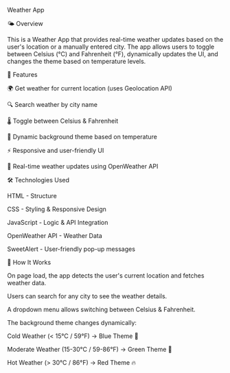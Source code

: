 Weather App

🌤️ Overview

This is a Weather App that provides real-time weather updates based on the user's location or a manually entered city. The app allows users to toggle between Celsius (°C) and Fahrenheit (°F), dynamically updates the UI, and changes the theme based on temperature levels.

🚀 Features

🌍 Get weather for current location (uses Geolocation API)

🔍 Search weather by city name

🌡️ Toggle between Celsius & Fahrenheit

🎨 Dynamic background theme based on temperature

⚡ Responsive and user-friendly UI

🔄 Real-time weather updates using OpenWeather API

🛠️ Technologies Used

HTML - Structure

CSS - Styling & Responsive Design

JavaScript - Logic & API Integration

OpenWeather API - Weather Data

SweetAlert - User-friendly pop-up messages

📜 How It Works

On page load, the app detects the user's current location and fetches weather data.

Users can search for any city to see the weather details.

A dropdown menu allows switching between Celsius & Fahrenheit.

The background theme changes dynamically:

Cold Weather (< 15°C / 59°F) → Blue Theme 🌊

Moderate Weather (15-30°C / 59-86°F) → Green Theme 🌿

Hot Weather (> 30°C / 86°F) → Red Theme 🔥
